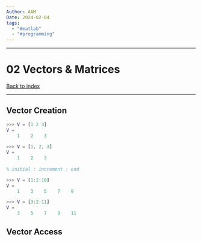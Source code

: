 ```yaml
---
Author: AAM
Date: 2024-02-04
tags:
  - "#matlab"
  - "#programming"
---
```

---
# 02 Vectors & Matrices

[Back to index](../index.md)

---

## Vector Creation

```matlab
>>> V = [1 2 3]
V = 
	1    2    3
    
>>> V = [1, 2, 3]
V = 
	1    2    3
	
% initial : increment : end

>>> V = [1:2:10]
V = 
	1    3    5    7    9

>>> V = [3:2:11]
V = 
	3    5    7    9    11
```

## Vector Access
```matlab

```